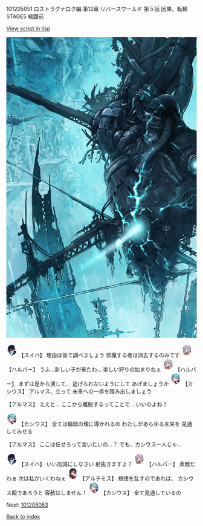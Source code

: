 101205051 ロストラグナロク編 第12章 リバースワールド 第５話 因果、転輪 STAGE5 戦闘前

[View script in lisp](../scripts/101205051.txt)

![underground_world_3.png](../images/backgrounds/underground_world_3.png)

<img src="../images/units/3401719.png" alt="3401719.png" height="34"/>
【スイハ】
理由は後で調べましょう
邪魔する者は消去するのみです

<img src="../images/units/3202011.png" alt="3202011.png" height="34"/>
【ハルパー】
うふ…新しい子が来たわ…
楽しい狩りの始まりねぇ

<img src="../images/units/3202011.png" alt="3202011.png" height="34"/>
【ハルパー】
まずは足から潰して、
逃げられないようにして
あげましょうか

<img src="../images/units/3303111.png" alt="3303111.png" height="34"/>
【カシウス】
アルマス、立って
未来への一歩を踏み出しましょう

【アルマス】
ええと…
ここから離脱するってことで…
いいのよね？

<img src="../images/units/3303111.png" alt="3303111.png" height="34"/>
【カシウス】
全ては輪廻の理に導かれるの
わたしがあらゆる未来を
見通してみせる

【アルマス】
ここは任せろって言いたいの…？
でも、カシウス一人じゃ…

<img src="../images/units/3401719.png" alt="3401719.png" height="34"/>
【スイハ】
いい加減にしなさい
射抜きますよ？

<img src="../images/units/3202011.png" alt="3202011.png" height="34"/>
【ハルパー】
素敵だわぁ
次は私がいくわねぇ

<img src="../images/units/3400111.png" alt="3400111.png" height="34"/>
【アルテミス】
規律を乱すのであれば、
カシウス殿であろうと
容赦はしません！

<img src="../images/units/3303111.png" alt="3303111.png" height="34"/>
【カシウス】
全て見通しているの

Next: [101205053](101205053.md)

[Back to index](index.md)
